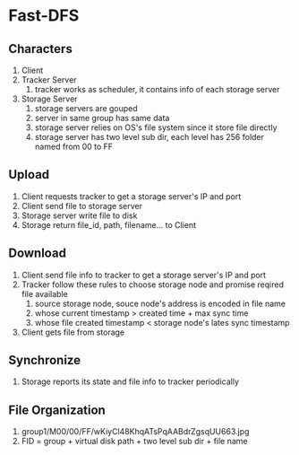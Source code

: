 # Fast-DFS

## Characters

1. Client
2. Tracker Server
   1. tracker works as scheduler, it contains info of each storage server
3. Storage Server
   1. storage servers are gouped
   2. server in same group has same data
   3. storage server relies on OS's file system since it store file directly
   4. storage server has two level sub dir, each level has 256 folder named from 00 to FF

## Upload

1. Client requests tracker to get a storage server's IP and port
2. Client send file to storage server
3. Storage server write file to disk
4. Storage return file_id, path, filename... to Client

## Download

1. Client send file info to tracker to get a storage server's IP and port
2. Tracker follow these rules to choose storage node and promise reqired file available
   1. source storage node, souce node's address is encoded in file name
   2. whose current timestamp > created time + max sync time
   3. whose file created timestamp < storage node's lates sync timestamp
3. Client gets file from storage

## Synchronize

1. Storage reports its state and file info to tracker periodically

## File Organization

1. group1/M00/00/FF/wKiyCl48KhqATsPqAABdrZgsqUU663.jpg
2. FID = group + virtual disk path + two level sub dir + file name
